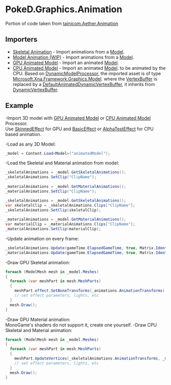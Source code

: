 # PokeD.Graphics.Animation

Portion of code taken from [tainicom.Aether.Animation](https://github.com/tainicom/Aether.Extras/tree/master/Animation)

## Importers
* [Skeletal Animation](https://github.com/PokeD/PokeD.Graphics.Animation/blob/master/PokeD.Graphics.Content.Pipeline.Animation/Processors/SkeletalAnimationsProcessor.cs) - Import animations from a [Model](https://github.com/MonoGame/MonoGame/blob/master/MonoGame.Framework/Graphics/Model.cs).
* [Model Animation (WIP)](https://github.com/PokeD/PokeD.Graphics.Animation/blob/master/PokeD.Graphics.Content.Pipeline.Animation/Processors/MaterialAnimationsProcessor.cs) - Import animations from a [Model](https://github.com/MonoGame/MonoGame/blob/master/MonoGame.Framework/Graphics/Model.cs).
* [GPU Animated Model](https://github.com/PokeD/PokeD.Graphics.Animation/blob/master/PokeD.Graphics.Content.Pipeline.Animation/Processors/CPUAnimatedModelProcessor.cs) - Import an animated [Model](https://github.com/MonoGame/MonoGame/blob/master/MonoGame.Framework/Graphics/Model.cs).
* [CPU Animated Model](https://github.com/PokeD/PokeD.Graphics.Animation/blob/master/PokeD.Graphics.Content.Pipeline.Animation/Processors/CPUAnimatedModelProcessor.cs) - Import an animated [Model](https://github.com/MonoGame/MonoGame/blob/master/MonoGame.Framework/Graphics/Model.cs). to be animated by the CPU. Based on [DynamicModelProcessor](https://github.com/PokeD/PokeD.Graphics.Animation/blob/master/PokeD.Graphics.Content.Pipeline.Animation/Processors/DynamicModelProcessor.cs), the imported asset is of type [Microsoft.Xna.Framework.Graphics.Model](https://github.com/MonoGame/MonoGame/blob/master/MonoGame.Framework/Graphics/Model.cs). where the [VertexBuffer](https://github.com/MonoGame/MonoGame/blob/master/MonoGame.Framework/Graphics/Vertices/VertexBuffer.cs) is replaced by a [DefaultAnimatedDynamicVertexBuffer](https://github.com/PokeD/PokeD.Graphics.Animation/blob/master/PokeD.Graphics.Animation/SkeletalAnimation/DefaultAnimatedDynamicVertexBuffer.cs), it inherits from [DynamicVertexBuffer](https://github.com/MonoGame/MonoGame/blob/master/MonoGame.Framework/Graphics/Vertices/DynamicVertexBuffer.cs).
  
  
## Example
-Import 3D model with [GPU Animated Model](https://github.com/PokeD/PokeD.Graphics.Animation/blob/master/PokeD.Graphics.Content.Pipeline.Animation/Processors/GPUAnimatedModelProcessor.cs) or [CPU Animated Model](https://github.com/PokeD/PokeD.Graphics.Animation/blob/master/PokeD.Graphics.Content.Pipeline.Animation/Processors/CPUAnimatedModelProcessor.cs) Processor.  
Use [SkinnedEffect](https://github.com/MonoGame/MonoGame/blob/master/MonoGame.Framework/Graphics/Effect/SkinnedEffect.cs) for GPU and [BasicEffect](https://github.com/MonoGame/MonoGame/blob/master/MonoGame.Framework/Graphics/Effect/BasicEffect.cs) or [AlphaTestEffect](https://github.com/MonoGame/MonoGame/blob/master/MonoGame.Framework/Graphics/Effect/AlphaTestEffect.cs) for CPU based animation.

-Load as any 3D Model:
```csharp
_model = Content.Load<Model>("animatedModel");
```
-Load the Skeletal and Material animation from model:
```csharp
_skeletalAnimations = _model.GetSkeletalAnimations();
_skeletalAnimations.SetClip("ClipName");
  
_materialAnimations = _model.GetMaterialAnimations();
_materialAnimations.SetClip("ClipName");
```
```csharp
_skeletalAnimations = _model.GetSkeletalAnimations();
var skeletalClip = _skeletalAnimations.Clips["ClipName"];
_skeletalAnimations.SetClip(skeletalClip);
  
_materialAnimations = _model.GetMaterialAnimations();
var materialClip = _materialAnimations.Clips["ClipName"];
_materialAnimations.SetClip(materialClip);
```
-Update animation on every frame:
```csharp
_skeletalAnimations.Update(gameTime.ElapsedGameTime, true, Matrix.Identity);
_materialAnimations.Update(gameTime.ElapsedGameTime, true, Matrix.Identity);
```
-Draw GPU Skeletal animation:
```csharp
foreach (ModelMesh mesh in _model.Meshes)
{
  foreach (var meshPart in mesh.MeshParts)
  {
    meshPart.effect.SetBoneTransforms(_animations.AnimationTransforms);
    // set effect parameters, lights, etc          
  }
  mesh.Draw();
}
```
-Draw GPU Material animation:  
MonoGame's shaders do not support it, create one yourself.
-Draw CPU Skeletal and Material animation:
```csharp
foreach (ModelMesh mesh in _model.Meshes)
{
  foreach (var meshPart in mesh.MeshParts)
  {
    meshPart.UpdateVertices(_skeletalAnimations.AnimationTransforms, _materialAnimations.AnimationTransforms);
    // set effect parameters, lights, etc
  }
  mesh.Draw();
}
```
